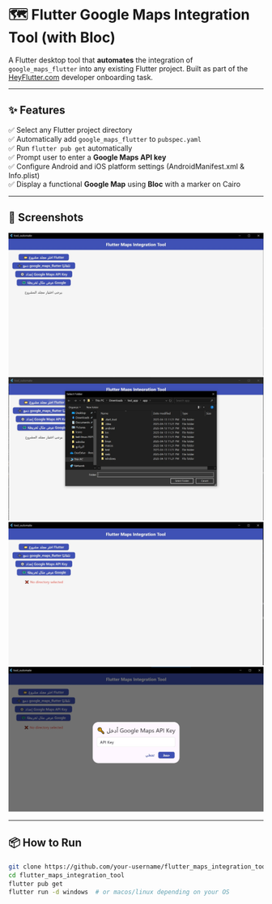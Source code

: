 # 🗺️ Flutter Google Maps Integration Tool (with Bloc)

A Flutter desktop tool that **automates** the integration of `google_maps_flutter` into any existing Flutter project. Built as part of the [HeyFlutter.com](https://heyflutter.com) developer onboarding task.

---

## ✨ Features

✅ Select any Flutter project directory  
✅ Automatically add `google_maps_flutter` to `pubspec.yaml`  
✅ Run `flutter pub get` automatically  
✅ Prompt user to enter a **Google Maps API key**  
✅ Configure Android and iOS platform settings (AndroidManifest.xml & Info.plist)  
✅ Display a functional **Google Map** using **Bloc** with a marker on Cairo  

---

## 📸 Screenshots

![Select Folder](assets/s1.jpg) 
![API Dialog](assets/s2.jpg) 
![Google Map](assets/s3.jpg) 
![Google Map](assets/s4.jpg) 

---

## 📦 How to Run

```bash
git clone https://github.com/your-username/flutter_maps_integration_tool.git
cd flutter_maps_integration_tool
flutter pub get
flutter run -d windows  # or macos/linux depending on your OS
